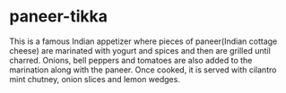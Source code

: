 # paneer-tikka

This is a famous Indian appetizer where pieces of paneer(Indian cottage cheese) are marinated with yogurt and spices and then are grilled until charred. Onions, bell peppers and tomatoes are also added to the marination along with the paneer. Once cooked, it is served with cilantro mint chutney, onion slices and lemon wedges.